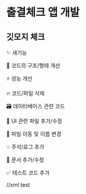 # 출결체크 앱 개발

## 깃모지 체크
✨ 새기능

🎨 코드의 구조/형태 개선

⚡️ 성능 개선

🔥 코드/파일 삭제

🗃 데이터베이스 관련 코드

💄 UI 관련 파일 추가/수정

🚚 파일 이동 및 이름 변경

💡 주석/로그 추가

📝 문서 추가/수정

✅ 테스트 코드 추가

//xml test

